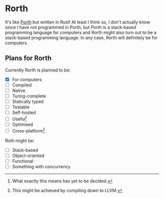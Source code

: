 # Rorth

It's like [Porth](https://gitlab.com/tsoding/porth) but written in Rust! At least I think so, I don't actually know
since I have not programmed in Porth, but Porth is a stack-based programming language for computers and Rorth might also
turn out to be a stack-based programming language. In any case, Rorth will definitely be for computers.

## Plans for Rorth

Currently Rorth is planned to be:

- [x] For computers
- [ ] Compiled
- [ ] Native
- [ ] Turing-complete
- [ ] Statically typed
- [ ] Testable
- [ ] Self-hosted
- [ ] Useful[^usefulFootnote]
- [ ] Optimised
- [ ] Cross-platform[^Cross-platformFootnote]

Roth might be:

- [ ] Stack-based
- [ ] Object-oriented
- [ ] Functional
- [ ] Something with concurrency

[^usefulFootnote]: What exactly this means has yet to be decided.
[^Cross-platformFootnote]: This might be achieved by compiling down to LLVM.


